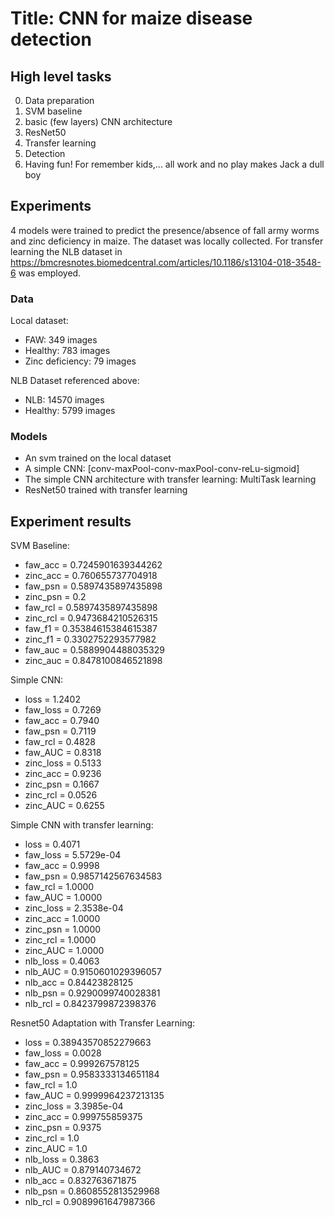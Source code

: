 # Title: CNN for maize disease detection #

## High level tasks ##

0. Data preparation
1. SVM baseline
2. basic (few layers) CNN architecture
3. ResNet50
4. Transfer learning
5. Detection
6. Having fun! For remember kids,... all work and no play makes Jack a dull boy

## Experiments ##

4 models were trained to predict the presence/absence of fall army worms and zinc deficiency in maize. The dataset was locally collected.
For transfer learning the NLB dataset in <https://bmcresnotes.biomedcentral.com/articles/10.1186/s13104-018-3548-6> was employed.

### Data ###

Local dataset:

- FAW: 349 images
- Healthy: 783 images
- Zinc deficiency: 79 images

NLB Dataset referenced above:

- NLB: 14570 images
- Healthy: 5799 images

### Models ###

- An svm trained on the local dataset
- A simple CNN: [conv-maxPool-conv-maxPool-conv-reLu-sigmoid]
- The simple CNN architecture with transfer learning: MultiTask learning
- ResNet50 trained with transfer learning

## Experiment results ##

SVM Baseline:

- faw_acc  = 0.7245901639344262
- zinc_acc = 0.760655737704918
- faw_psn  = 0.5897435897435898
- zinc_psn = 0.2
- faw_rcl  = 0.5897435897435898
- zinc_rcl = 0.9473684210526315
- faw_f1   = 0.35384615384615387
- zinc_f1  = 0.3302752293577982
- faw_auc  = 0.5889904488035329
- zinc_auc = 0.8478100846521898

Simple CNN:

- loss      = 1.2402
- faw_loss  = 0.7269
- faw_acc   = 0.7940
- faw_psn   = 0.7119
- faw_rcl   = 0.4828
- faw_AUC   = 0.8318
- zinc_loss = 0.5133
- zinc_acc  = 0.9236
- zinc_psn  = 0.1667
- zinc_rcl  = 0.0526
- zinc_AUC  = 0.6255

Simple CNN with transfer learning:

- loss      = 0.4071
- faw_loss  = 5.5729e-04
- faw_acc   = 0.9998
- faw_psn   = 0.9857142567634583
- faw_rcl   = 1.0000
- faw_AUC   = 1.0000
- zinc_loss = 2.3538e-04
- zinc_acc  = 1.0000
- zinc_psn  = 1.0000
- zinc_rcl  = 1.0000
- zinc_AUC  = 1.0000
- nlb_loss  = 0.4063
- nlb_AUC   = 0.9150601029396057
- nlb_acc   = 0.84423828125
- nlb_psn   = 0.9290099740028381
- nlb_rcl   = 0.8423799872398376

Resnet50 Adaptation with Transfer Learning:

- loss      = 0.38943570852279663
- faw_loss  = 0.0028
- faw_acc   = 0.999267578125
- faw_psn   = 0.9583333134651184
- faw_rcl   = 1.0
- faw_AUC   = 0.9999964237213135
- zinc_loss = 3.3985e-04
- zinc_acc  = 0.999755859375
- zinc_psn  = 0.9375
- zinc_rcl  = 1.0
- zinc_AUC  = 1.0
- nlb_loss  = 0.3863
- nlb_AUC   = 0.879140734672
- nlb_acc   = 0.832763671875
- nlb_psn   = 0.8608552813529968
- nlb_rcl   = 0.9089961647987366
